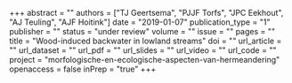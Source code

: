 +++
abstract = ""
authors = ["TJ Geertsema", "PJJF Torfs", "JPC Eekhout", "AJ Teuling", "AJF Hoitink"]
date = "2019-01-07"
publication_type = "1"
publisher = ""
status = "under review"
volume = ""
issue = ""
pages = ""
title = "Wood-induced backwater in lowland streams"
doi = ""
url_article = ""
url_dataset = ""
url_pdf = ""
url_slides = ""
url_video = ""
url_code = ""
project = "morfologische-en-ecologische-aspecten-van-hermeandering"
openaccess = false
inPrep = "true"
+++
